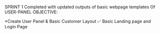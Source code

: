 SPRINT 1 Completed with updated outputs of basic webpage templates Of USER-PANEL
OBJECTIVE:

*Create User Panel & Basic Customer Layout ✅
Basic Landing page and Login Page
